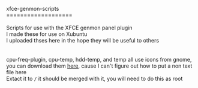 xfce-genmon-scripts<br>
===================<br>
<br>
Scripts for use with the XFCE genmon panel plugin<br>
I made these for use on Xubuntu<br>
I uploaded thses here in the hope they will be useful to others<br>
<br>
<br>
cpu-freq-plugin, cpu-temp, hdd-temp, and temp all use icons from gnome, you can download them <a href="http://www.mediafire.com/download/ef6ghr6xxg656vc/icons.tar.gz">here</a>, cause I can't figure out how to put a non text file here<br>
Extact it to <code>/</code> it should be merged with it, you will need to do this as root
